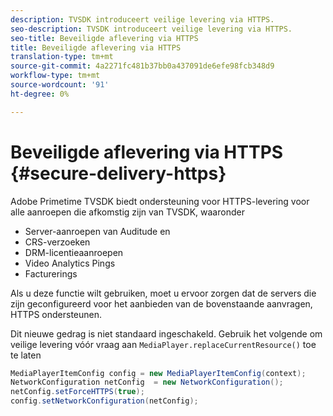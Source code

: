 ```yaml
---
description: TVSDK introduceert veilige levering via HTTPS.
seo-description: TVSDK introduceert veilige levering via HTTPS.
seo-title: Beveiligde aflevering via HTTPS
title: Beveiligde aflevering via HTTPS
translation-type: tm+mt
source-git-commit: 4a2271fc481b37bb0a437091de6efe98fcb348d9
workflow-type: tm+mt
source-wordcount: '91'
ht-degree: 0%

---
```



# Beveiligde aflevering via HTTPS {#secure-delivery-https}

Adobe Primetime TVSDK biedt ondersteuning voor HTTPS-levering voor alle aanroepen die afkomstig zijn van TVSDK, waaronder

* Server-aanroepen van Auditude en
* CRS-verzoeken
* DRM-licentieaanroepen
* Video Analytics Pings
* Facturerings

Als u deze functie wilt gebruiken, moet u ervoor zorgen dat de servers die zijn geconfigureerd voor het aanbieden van de bovenstaande aanvragen, HTTPS ondersteunen.

Dit nieuwe gedrag is niet standaard ingeschakeld. Gebruik het volgende om veilige levering vóór vraag aan `MediaPlayer.replaceCurrentResource()` toe te laten

```java
MediaPlayerItemConfig config = new MediaPlayerItemConfig(context);
NetworkConfiguration netConfig  = new NetworkConfiguration();
netConfig.setForceHTTPS(true);
config.setNetworkConfiguration(netConfig);
```
